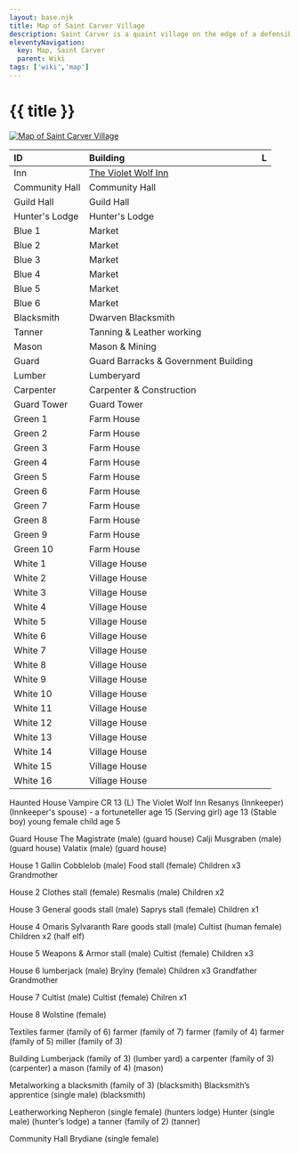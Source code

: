 ```yaml
---
layout: base.njk
title: Map of Saint Carver Village
description: Saint Carver is a quaint village on the edge of a defensible cliffside overlooking the dying land below.
eleventyNavigation:
  key: Map, Saint Carver
  parent: Wiki
tags: ['wiki','map']    
---
```


# {{ title }}

[![Map of Saint Carver Village](../../../images/text-saint-carver.jpg)](../../../images/text-saint-carver.jpg)

| ID | Building | L |
|:--- |:--- |:--- |
| Inn | [The Violet Wolf Inn](../../violet-wolf-inn) |   |
| Community Hall | Community Hall |   |
| Guild Hall | Guild Hall |   |
| Hunter's Lodge | Hunter's Lodge |   |
| Blue 1 | Market |   |
| Blue 2 | Market |   |
| Blue 3 | Market |   |
| Blue 4 | Market |   |
| Blue 5 | Market |   |
| Blue 6 | Market |   |
| Blacksmith | Dwarven Blacksmith |   |
| Tanner | Tanning & Leather working |   |
| Mason | Mason & Mining |   |
| Guard | Guard Barracks & Government Building |   |
| Lumber | Lumberyard |   |
| Carpenter | Carpenter & Construction |   |
| Guard Tower | Guard Tower |   |
| Green 1 | Farm House |   |
| Green 2 | Farm House |   |
| Green 3 | Farm House |   |
| Green 4 | Farm House |   |
| Green 5 | Farm House |   |
| Green 6 | Farm House |   |
| Green 7 | Farm House |   |
| Green 8 | Farm House |   |
| Green 9 | Farm House |   |
| Green 10 | Farm House |   |
| White 1 | Village House |   |
| White 2 | Village House |   |
| White 3 | Village House |   |
| White 4 | Village House |   |
| White 5 | Village House |   |
| White 6 | Village House |   |
| White 7 | Village House |   |
| White 8 | Village House |   |
| White 9 | Village House |   |
| White 10 | Village House |   |
| White 11 | Village House |   |
| White 12 | Village House |   |
| White 13 | Village House |   |
| White 14 | Village House |   |
| White 15 | Village House |   |
| White 16 | Village House |   |


Haunted House
Vampire CR 13 (L)
The Violet Wolf Inn
Resanys (Innkeeper)
(Innkeeper's spouse) - a fortuneteller
age 15 (Serving girl)
age 13 (Stable boy)
young female child age 5

Guard House
The Magistrate (male) (guard house)
Calji Musgraben (male) (guard house)
Valatix (male) (guard house)

House 1
Gallin Cobblelob (male)
Food stall (female)
Children x3
Grandmother

House 2
Clothes stall (female)
Resmalis (male)
Children x2

House 3
General goods stall (male)
Saprys stall (female)
Children x1

House 4
Omaris Sylvaranth Rare goods stall (male)
Cultist (human female)
Children x2 (half elf)

House 5
Weapons & Armor stall (male)
Cultist (female)
Children x3

House 6
lumberjack (male)
Brylny (female)
Children x3
Grandfather
Grandmother

House 7
Cultist (male)
Cultist (female)
Chilren x1

House 8
Wolstine (female)

Textiles
farmer (family of 6)
farmer (family of 7)
farmer (family of 4)
farmer (family of 5)
miller (family of 3)

Building
Lumberjack (family of 3) (lumber yard)
a carpenter (family of 3) (carpenter)
a mason (family of 4) (mason)

Metalworking
a blacksmith (family of 3) (blacksmith)
Blacksmith’s apprentice (single male) (blacksmith)

Leatherworking
Nepheron (single female) (hunters lodge)
Hunter (single male) (hunter’s lodge)
a tanner (family of 2) (tanner)

Community Hall
Brydiane (single female)